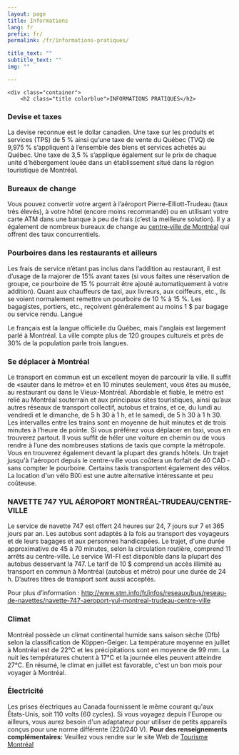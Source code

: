 ```yaml
---
layout: page
title: Informations
lang: fr
prefix: fr/
permalink: /fr/informations-pratiques/

title_text: ""
subtitle_text: ""
img: ""

---
```


<div class="container-fluid">
	<section>

	<div class="container">
		<h2 class="title colorblue">INFORMATIONS PRATIQUES</h2>

<h3 class='subtitle'>Devise et taxes</h3>
La devise reconnue est le dollar canadien. Une taxe sur les produits et services (TPS) de 5 % ainsi qu’une taxe de vente du Québec (TVQ) de 9,975 % s’appliquent à l’ensemble des biens et services achetés au Québec. Une taxe de 3,5 % s’applique également sur le prix de chaque unité d’hébergement louée dans un établissement situé dans la région touristique de Montréal.

<h3 class='subtitle'>Bureaux de change</h3>
Vous pouvez convertir votre argent à l’aéroport Pierre-Elliott-Trudeau (taux très élevés), à votre hôtel (encore moins recommandé) ou en utilisant votre carte ATM dans une banque à peu de frais (c’est la meilleure solution). Il y a également de nombreux bureaux de change au <a href='https://www.google.ca/?gws_rd=ssl#q=currency%20exchanges%20downtown%20montreal&rflfq=1&rlha=0&tbm=lcl&tbs=lf:1,lf_ui:2&rlfi=hd:;si:'>centre‑ville de Montréal</a> qui offrent des taux concurrentiels.

<h3 class='subtitle'>Pourboires dans les restaurants et ailleurs</h3>
Les frais de service n’étant pas inclus dans l’addition au restaurant, il est d’usage de la majorer de 15% avant taxes (si vous faites une réservation de groupe, ce pourboire de 15 % pourrait être ajouté automatiquement à votre addition). Quant aux chauffeurs de taxi, aux livreurs, aux coiffeurs, etc., ils se voient normalement remettre un pourboire de 10 % à 15 %. Les bagagistes, portiers, etc., reçoivent généralement au moins 1 $ par bagage ou service rendu.
Langue

Le français est la langue officielle du Québec, mais l'anglais est largement parlé à Montréal.
La ville compte plus de 120 groupes culturels et près de 30% de la population parle trois langues. 

<h3 class='subtitle'>Se déplacer à Montréal</h3>

Le transport en commun est un excellent moyen de parcourir la ville. Il suffit de «sauter dans le métro» et en 10 minutes seulement, vous êtes au musée, au restaurant ou dans le Vieux-Montréal. Abordable et fiable, le métro est relié au Montréal souterrain et aux principaux sites touristiques, ainsi qu’aux autres réseaux de transport collectif, autobus et trains, et ce, du lundi au vendredi et le dimanche, de 5 h 30 à 1 h, et le samedi, de 5 h 30 à 1 h 30. Les intervalles entre les trains sont en moyenne de huit minutes et de trois minutes à l’heure de pointe. Si vous préférez vous déplacer en taxi, vous en trouverez partout. Il vous suffit de héler une voiture en chemin ou de vous rendre à l’une des nombreuses stations de taxis que compte la métropole. Vous en trouverez également devant la plupart des grands hôtels. Un trajet jusqu'à l'aéroport depuis le centre-ville vous coûtera un forfait de 40 CAD - sans compter le pourboire. Certains taxis transportent également des vélos. La location d'un vélo BiXi est une autre alternative intéressante et peu coûteuse.

<h3 class='subtitle'>NAVETTE 747 YUL AÉROPORT MONTRÉAL-TRUDEAU/CENTRE-VILLE</h3>
Le service de navette 747 est offert 24 heures sur 24, 7 jours sur 7 et 365 jours par an. Les autobus sont adaptés à la fois au transport des voyageurs et de leurs bagages et aux personnes handicapées. Le trajet, d'une durée approximative de 45 à 70 minutes, selon la circulation routière, comprend 11 arrêts au centre-ville. Le service WI-FI est disponible dans la plupart des autobus desservant la 747. Le tarif de 10 $ comprend un accès illimité au transport en commun à Montréal (autobus et métro) pour une durée de 24 h. D’autres titres de transport sont aussi acceptés.

Pour plus d’information : <a href='http://www.stm.info/fr/infos/reseaux/bus/reseau-de-navettes/navette-747-aeroport-yul-montreal-trudeau-centre-ville'>http://www.stm.info/fr/infos/reseaux/bus/reseau-de-navettes/navette-747-aeroport-yul-montreal-trudeau-centre-ville</a>

<h3 class='subtitle'>Climat</h3>

Montréal possède un climat continental humide sans saison sèche (Dfb) selon la classification de Köppen-Geiger. La température moyenne en juillet à Montréal est de 22°C et les précipitations sont en moyenne de 99 mm. La nuit les températures chutent à 17°C et la journée elles peuvent atteindre 27°C. En résumé, le climat en juillet est favorable, c'est un bon mois pour voyager à Montréal.

<h3 class='subtitle'>Électricité</h3>

Les prises électriques au Canada fournissent le même courant qu'aux États-Unis, soit 110 volts (60 cycles). Si vous voyagez depuis l'Europe ou ailleurs, vous aurez besoin d'un adaptateur pour utiliser de petits appareils conçus pour une norme différente (220/240 V).
<strong>Pour des renseignements complémentaires:</strong> Veuillez vous rendre sur le site Web de <a href='http://www.tourisme-montreal.org/Info-voyageurs/FAQ'>Tourisme Montréal</a>
</div>
</section>
</div>